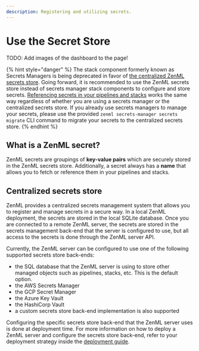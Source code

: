 ```yaml
---
description: Registering and utilizing secrets.
---
```


# Use the Secret Store

TODO: Add images of the dashboard to the page!

{% hint style="danger" %}
The stack component formerly known as Secrets Managers is being deprecated in favor of [the centralized ZenML secrets store](./#centralized-secrets-store). Going forward, it is recommended to use the ZenML secrets store instead of secrets manager stack components to configure and store secrets. [Referencing secrets in your pipelines and stacks](./#how-to-use-registered-secrets) works the same way regardless of whether you are using a secrets manager or the centralized secrets store. If you already use secrets managers to manage your secrets, please use the provided `zenml secrets-manager secrets migrate` CLI command to migrate your secrets to the centralized secrets store.
{% endhint %}

## What is a ZenML secret?

ZenML secrets are groupings of **key-value pairs** which are securely stored in the ZenML secrets store. Additionally, a secret always has a **name** that allows you to fetch or reference them in your pipelines and stacks.

## Centralized secrets store

ZenML provides a centralized secrets management system that allows you to register and manage secrets in a secure way. In a local ZenML deployment, the secrets are stored in the local SQLite database. Once you are connected to a remote ZenML server, the secrets are stored in the secrets management back-end that the server is configured to use, but all access to the secrets is done through the ZenML server API.

Currently, the ZenML server can be configured to use one of the following supported secrets store back-ends:

* the SQL database that the ZenML server is using to store other managed objects such as pipelines, stacks, etc. This is the default option.
* the AWS Secrets Manager
* the GCP Secret Manager
* the Azure Key Vault
* the HashiCorp Vault
* a custom secrets store back-end implementation is also supported

Configuring the specific secrets store back-end that the ZenML server uses is done at deployment time. For more information on how to deploy a ZenML server and configure the secrets store back-end, refer to your deployment strategy inside the [deployment guide](../deploy-zenml/).

